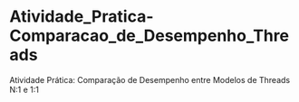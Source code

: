 # Atividade_Pratica-Comparacao_de_Desempenho_Threads
Atividade Prática: Comparação de Desempenho entre Modelos de Threads N:1 e 1:1
